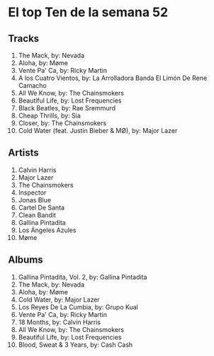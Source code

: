 # El top Ten de la semana 52

## Tracks
1. The Mack, by: Nevada
1. Aloha, by: Møme
1. Vente Pa' Ca, by: Ricky Martin
1. A los Cuatro Vientos, by: La Arrolladora Banda El Limón De Rene Camacho
1. All We Know, by: The Chainsmokers
1. Beautiful Life, by: Lost Frequencies
1. Black Beatles, by: Rae Sremmurd
1. Cheap Thrills, by: Sia
1. Closer, by: The Chainsmokers
1. Cold Water (feat. Justin Bieber & MØ), by: Major Lazer

## Artists
1. Calvin Harris
1. Major Lazer
1. The Chainsmokers
1. Inspector
1. Jonas Blue
1. Cartel De Santa
1. Clean Bandit
1. Gallina Pintadita
1. Los Ángeles Azules
1. Møme

## Albums
1. Gallina Pintadita, Vol. 2, by: Gallina Pintadita
1. The Mack, by: Nevada
1. Aloha, by: Møme
1. Cold Water, by: Major Lazer
1. Los Reyes De La Cumbia, by: Grupo Kual
1. Vente Pa' Ca, by: Ricky Martin
1. 18 Months, by: Calvin Harris
1. All We Know, by: The Chainsmokers
1. Beautiful Life, by: Lost Frequencies
1. Blood, Sweat & 3 Years, by: Cash Cash
